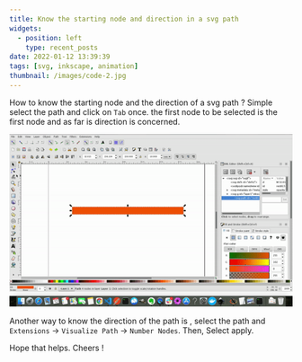 ```yaml
---
title: Know the starting node and direction in a svg path
widgets:
  - position: left
    type: recent_posts
date: 2022-01-12 13:39:39
tags: [svg, inkscape, animation]
thumbnail: /images/code-2.jpg
---
```


How to know the starting node and the direction of a svg path ? <!-- more --> Simple select the path and click on `Tab` once. the first node to be selected is the first node and as far is direction is concerned.

![Know the starting node and direction in a svg path](know-the-starting-node-and-direction-in-a-svg-path/know-the-starting-node.gif)

Another way to know the direction of the path is , select the path and `Extensions` → `Visualize Path` → `Number Nodes`. Then, Select apply.

Hope that helps. Cheers !
